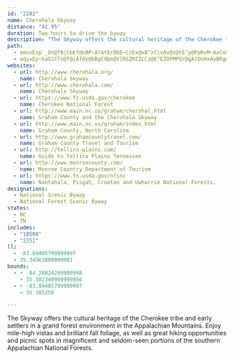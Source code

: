 ```yaml
---
id: "2282"
name: Cherohala Skyway
distance: "42.95"
duration: Two hours to drive the byway
description: "The Skyway offers the cultural heritage of the Cherokee tribe and early settlers in a grand forest environment in the Appalachian Mountains. Enjoy mile-high vistas and brilliant fall foliage, as well as great hiking\r\nopportunities and picnic spots in magnificent and seldom-seen portions of the southern Appalachian National Forests."
path:
  - emvvEzp`_On@fB|CbEf@nBP~AlAtErBbE~CzEx@xB^zC\vAv@z@tE^p@PpRvM~AxCn@~Cd@lGGvM^pE|@`DdDxFhBnHj@dE\`IEtJYjAi@l@u@ZaDIiAX[l@Oj@S`DB~@~@nBnBN|AC~AXzClBjDdD`D~FtFrCp@n@|KnRdBpFVnEO`Hu@jDcB~BwBXyBq@iB`@c@jA?pB^fDfAdDrDlH?nC_BlCqDrCyAdCm@lCv@rClF`Kn@fD?dD_A`DPjAf@hAlCxCp@|AbBzJlAlJhA`Ed@dAxArBlDtCd@|@\nBMxDrA`GLjEXxA|@tA`@rAR|AT`H^nAX\~@RZ?|@m@hBeCfEsHhCcDfA}@v@Sv@DXLh@j@JZJbAo@lEA~@Hl@~AhERjATrC^`Bb@v@rCrDnAxBn@~ANfABfAYjET~Ar@tAbCvCrK|Jp@|@^hA|@|HzAnG?dAE`@_@x@gCvBUx@E`AD^Xx@lCrCt@fBPjAV`IZrDBdAM~@u@dAo@Tu@?q@YyFeFmAc@u@FUJgBrBo@^u@Ds@Wi@m@UeA?gA\sCBkAQsB_@eAWYq@[y@Co@VkB`CoAr@y@DsAm@uA_Cm@yBWaCY_GSeA_@s@m@_@kAAoA^iA~@c@x@YfAKlA@lA\pBd@`BnDtGpCjH^p@h@^n@HbBShADhAd@Zp@LtAUzHZdE^fCv@dDz@xBx@lAl@j@pAT`Ds@t@AXFfCrB~DrCrBdDl@n@~DvBfDrCz@X\?xAYzACtAb@p@l@vDdFfGzFt@~@lAdBrBtDbA~C`Lxb@n@tDb@xDJ~EUdC]rAi@fAmBzCq@jBKxB^fJGhAWbAc@r@u@d@}@LyCDs@Ro@bAIZA`AP~@b@p@pKfGrBrBrB~CnArDl@tC^`DZjEBfEGpA[nBu@jBgAvAuAl@wBNu@PqC~Bw@d@}@X_A@y@Ym@m@kAgBm@e@WE]As@LeBdAw@LoASiAi@y@OsCF}AMeDyAwCKyA[u@e@aAyA[eA{@aGWeAs@_BcAgAu@Yu@Is@NULc@j@o@~C_@x@o@f@wDrAe@l@]|Ak@vE}@jDIdARfBZz@pDhDvCfDdAxAhA`Cb@pBJnBOjB[~@cA~@w@N{@AiCk@mAPi@j@{@rBc@n@s@^{@Hy@Us@c@kKyHu@Sy@@YJo@d@uIhKo@p@sAj@y@FcA?{A]y@c@u@s@s@{@g@cAk@mBOuAC{Cb@{C^eAx@wAxCmD`@gBJoBKyC]qBw@aBo@q@u@_@y@My@@yA^sClC{@X}@?yAc@}AWaFVu@WYW_@y@u@aCc@q@UOs@QsALy@^o@l@e@~@}BdHi@t@u@h@}@L_AKyAo@sEoC]GiAF}@x@W|ADdAb@fBnCrFr@tB`@|BNlDGzB_@lB}@~BaExFUdAYtDq@vAqCrBeBrBs@Zu@DYGcAs@wC_DiBeCe@y@YaACkAFa@Z}@bDgERy@@aAQeAyAmE_@y@SWo@SiA@m@b@c@r@u@tCsBdLyClGOfAOxCSfAM^SZUXWPeCdA[NYPYPWTg@t@}@fAe@^YN]N_@Lw@Ps@XWRQVOXOf@
  - uqyvEp~kaOJ]To@f@iAf@y@bBgCd@o@V[RSZMZILCz@E^EZOPMPQr@gA|DoHxAyBRgASyLfBcMZaAbD_Db@q@^{@dA}FR_Ab@wBlA}Fz@eE\qBdBaKLy@`@wB^wBH]He@\mAv@eCTo@Z{@~CeIp@{AhBsDt@uAP[FIT[VUZUVMFCZO~@]|By@`Ae@^Wx@q@NOJOLOFMFOH[BS@Y?W?QCOIe@EQGOEOMOMMMKSOSISG_C_@a@IWGSIYOQOKIQUS[GKISGQI_@CQCSAQ?[Dg@BSBODQHSHSNWLMJMLKRMXOb@S`@M^Gb@EvDEl@EZEJEPGJIPULSJYDMLc@dBsJ|@eENm@JYJWf@mAHSF[D[@Y?]C[GUOUOOOIOEKAQ@OFUNYVaCpDY`@m@dA]r@]z@[p@k@`Ac@h@g@f@]X[Ps@Zo@Rm@Jk@Fw@Bs@?}@K_@G]Sc@c@MQKUIWGSEWC]Ac@Dc@He@Ps@ZgAr@qBPq@Lm@Hg@@[?_A?o@Fi@Jy@Ni@Xi@R[b@c@n@c@jAe@pBu@p@Y`Am@|@o@`EgDtAmAXe@Ta@JUJYHYH[Hk@Hq@S{AMk@Uo@S]{@kAKKQIKCQCQ@_@?[C[GYO_@[a@e@i@{@i@o@q@m@e@]i@a@q@]k@[uCmB]]c@k@S[Uc@Oa@Oo@Ki@Gs@Ao@@q@Dg@Fw@Lm@Ne@Xk@LQXYLGRG^ILCLAPAb@Dj@DfCb@\Dj@FL@L?`@GHCLIRQPWLURe@BYBY@O?KAKCUKWOWW]k@s@aBkBe@o@yAiBuAgBsBiC[a@g@q@o@_AWe@KWKYIWESIYiA{E_@cBQkAGi@S_CIaAMiBEyABWF]JYXa@XSh@Qh@Kr@Ad@Aj@C\E^Kr@[rCaBx@e@ZSb@_@RYL]B[B_@Ca@AMESEKEOQYUa@QUMQIQKYGYEY?QB]\yARkAFk@@]?QGa@G[KUGIKKIGa@MiCmAIGIEUWQWO_@Sg@GQMg@AMA]?MB{@Fu@Ha@J_@HWL[\q@d@s@f@q@hDmEt@}@HMJQLSFQDQDa@@e@C]I]GUYy@u@cC_@oAMk@Ms@C]CWAm@?c@Bu@Fo@FYHc@Ts@Xm@Ve@~B_DrFoHPWJWHSLe@Hi@Dm@Bs@@a@?WAYCUEWE[IYM][s@S]SYSS}@w@kDiDmByBi@q@iA{AgCuDYe@gE_IIQOc@Og@Mw@C[A_@AQAUB{@@]Da@Ls@H]Lc@\aAhAkDHi@Ba@@[Bc@AYA[G]E[Y{AQ_AGq@AQ@a@Fq@DYF]H]Rm@ZaAFWDOH[BUFm@Bg@?a@?]?OAe@Ec@Gu@QeASu@EKUs@Ys@Yq@}AmDa@aAg@eBQo@Kw@E]Eg@Ce@MkE?e@B_@D[@GHc@BMDKNWVe@PWRQTIhAUv@ShAc@RKb@e@l@_Ab@cAZs@Rm@V{@VcATwAD]Bs@@]?G?s@GkASoAI]K]GQO_@Sc@QYU[QSYYSOOKq@e@w@m@OQIIOSIMSg@KYEWGe@Gy@?S?W@UDg@Lg@HYL_@f@_A`@{@Tc@n@aBJ]@O@MBO?M?]AQAMGm@CUK_@Ys@Yq@u@}A_D{Gg@qASs@Ks@MgAEc@Gq@KuAIeAG_AMaAG]I[K]c@mAk@}@{AiC[s@GOKc@IWIa@c@{BW_AKYM[a@w@c@q@s@oAyA}CeBwDsB_FkCmFiBgDqEmIsBqD_@e@]]m@e@y@a@w@Uq@OiFc@uC}Ii@}Ak@cAwDqEqB_CMUIWI]IuA?aBAkDMkEKu@[o@_@a@g@a@i@Qe@EgAFgBXoBTq@@a@Ga@QWOUWS[Q_@Ka@Ik@EeADsECsACUGUGQIK[Y_AaAqAeAwGmFoAaAuGaFi@SiAUa@Eq@?aBHk@FqBTgABkAI{@[o@a@i@q@W_@Yo@g@cBy@cDqA}Cu@_AwF_GkD{CkDiD}EoE{B_CwBsC?gAQiBOiAQs@]w@k@k@iAi@u@YoAa@WO_@WSUMWSg@Iu@@iAZw@b@i@ZU\Qj@Mz@GrBMpADr@HVB~@PhC|@~Ar@tAr@`C|Al@l@`@`@ZXZN\J\D`@BhACvA?ZHXLZXZ`@x@jAr@nAl@z@`Ar@lAh@x@RfA@zA]pBi@fBU`@C^?VFNBXNTPZ\^j@\bAn@rA^p@X^\Vh@Xh@Vr@Lp@?b@E^OVURYNUVc@d@m@b@S`@Gh@AbBR~@\b@Nd@X^Vd@p@Vd@Lv@Bl@EnBEbADt@Jh@JVPTl@Tl@Pt@P|@Rb@PRNNXN\Jr@?l@c@xDAjAD|@Nz@Vp@l@n@p@^hAXbBPlBGvC_@bAUnAIl@Fp@TZ\Rj@n@xBh@vBr@dClAxBhB`BpB|ArBl@dCOxAaBH[B_@DsA?}DD}ARiA`@s@n@e@zBa@pGs@|@Cd@?hBJdA?`AKn@m@Vm@PsADsAKaASg@M[]c@a@c@k@a@gFsBs@]yAaAiB_BuBuCaC{Dq@}@WW_@[cAk@_Ac@s@o@w@{@aAeBmAeAkAi@qAiA_@y@_@yDg@sBg@aByDwGaBuDyCyIgBmFm@wBm@aCSkAU}AMoCBeADe@NaAtAwGDeBXiEF}@Hg@Je@L_@T]X[TO\QnA]|@]h@a@h@u@r@eB`@i@rAo@j@CzB`@f@RXDd@G\MfAsBTo@RWlAw@p@[j@c@Ra@Jc@Bo@GcBIw@CuAD}BHs@Lu@Po@Zi@vBwBFI`AaATa@BQDYHuAUcBUwAs@gEIu@Ck@?s@FgAb@aBRm@d@w@Vk@NWJUJa@DW@k@Ck@EUi@aBoCqHSaBKgA@iAD{@H{@Nm@fCeFf@_ARu@NaAPwAAuCeBmGKqBEgCL{Ah@kBlBqDh@kAv@yCPs@b@mAx@eBp@eAj@k@nA{@xFyAj@e@Tc@Rg@F_AAgC@m@Hc@La@rAsB`@y@JYf@aCHgADaDKaMCcABy@\aBTe@d@s@hAw@\UjAiAp@w@p@{@PQ`@UXMZGT?`@BdBn@zAb@z@I^[VY\_ABi@N_EHa@H[JYLSb@a@b@W|Aa@dAa@j@eAHk@?WIaA_BgEgB}HEwEjA}LBy@i@yAkAoBIq@RaBnCmJI_C_AsF?_A^sBJkA[{@mBkAeA{AIyAJy@\y@hB_DNgBI}AcAgBk@yAEsAxAoJTyDOgByDsIkAaEq@yDDgA@O
websites:
  - url: http://www.cherohala.org/
    name: Cherohala Skyway
  - url: http://www.cherohala.com/
    name: Cherohala Skyway
  - url: https://www.fs.usda.gov/cherokee
    name: Cherokee National Forest
  - url: http://www.main.nc.us/graham/cherohal.html
    name: Graham County and the Cherohala Skyway
  - url: http://www.main.nc.us/graham/index.html
    name: Graham County, North Carolina
  - url: http://www.grahamcountytravel.com/
    name: Graham County Travel and Tourism
  - url: http://tellico-plains.com/
    name: Guide to Tellico Plains Tennessee
  - url: http://www.monroecounty.com/
    name: Monroe Country Department of Tourism
  - url: https://www.fs.usda.gov/nfsnc
    name: Nantahala, Pisgah, Croatan and Uwharrie National Forests.
designations:
  - National Scenic Byway
  - National Forest Scenic Byway
states:
  - NC
  - TN
includes:
  - "10500"
  - "2251"
ll:
  - -83.89405799999997
  - 35.34563800000001
bounds:
  - - -84.28024299999998
    - 35.302340999999956
  - - -83.89405799999997
    - 35.385256

---
```


The Skyway offers the cultural heritage of the Cherokee tribe and early settlers in a grand forest environment in the Appalachian Mountains. Enjoy mile-high vistas and brilliant fall foliage, as well as great hiking opportunities and picnic spots in magnificent and seldom-seen portions of the southern Appalachian National Forests.
